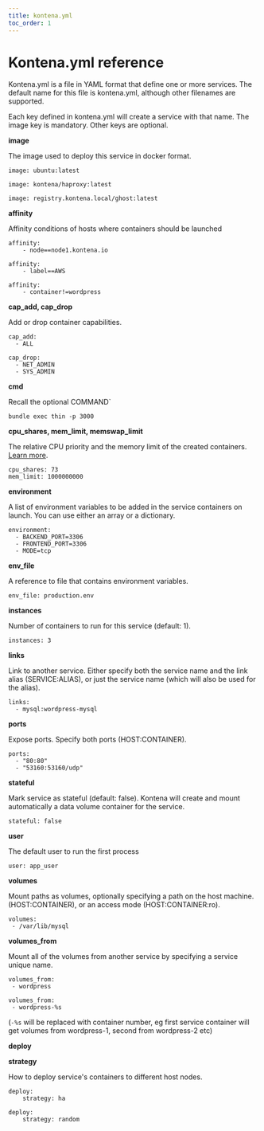 ```yaml
---
title: kontena.yml
toc_order: 1
---
```


# Kontena.yml reference

Kontena.yml is a file in YAML format that define one or more services. The default name for this file is kontena.yml, although other filenames are supported.

Each key defined in kontena.yml will create a service with that name. The image key is mandatory. Other keys are optional.

**image**

The image used to deploy this service in docker format.

```
image: ubuntu:latest
```

```
image: kontena/haproxy:latest
```

```
image: registry.kontena.local/ghost:latest
```

**affinity**

Affinity conditions of hosts where containers should be launched

```
affinity:
    - node==node1.kontena.io
```

```
affinity:
    - label==AWS
```

```
affinity:
    - container!=wordpress
```

**cap_add, cap_drop**

Add or drop container capabilities.

```
cap_add:
  - ALL
  
cap_drop:
  - NET_ADMIN
  - SYS_ADMIN
```

**cmd**

Recall the optional COMMAND`

```
bundle exec thin -p 3000
```

**cpu_shares, mem_limit, memswap_limit**

The relative CPU priority and the memory limit of the created containers. [Learn more](https://docs.docker.com/reference/run/#runtime-constraints-on-resources).
```
cpu_shares: 73
mem_limit: 1000000000
```

**environment**

A list of environment variables to be added in the service containers on launch. You can use either an array or a dictionary.

```
environment:
  - BACKEND_PORT=3306
  - FRONTEND_PORT=3306
  - MODE=tcp
``` 

**env_file**

A reference to file that contains environment variables.

```
env_file: production.env
```

**instances**

Number of containers to run for this service (default: 1). 

```
instances: 3
```

**links**

Link to another service. Either specify both the service name and the link alias (SERVICE:ALIAS), or just the service name (which will also be used for the alias).

```
links:
  - mysql:wordpress-mysql
```

**ports**

Expose ports. Specify both ports (HOST:CONTAINER).

```
ports:
  - "80:80"
  - "53160:53160/udp"
```

**stateful**

Mark service as stateful (default: false). Kontena will create and mount automatically a data volume container for the service.

```
stateful: false
```

**user**

The default user to run the first process

```
user: app_user
```

**volumes**

Mount paths as volumes, optionally specifying a path on the host machine. (HOST:CONTAINER), or an access mode (HOST:CONTAINER:ro).

```
volumes:
 - /var/lib/mysql
```

**volumes_from**

Mount all of the volumes from another service by specifying a service unique name.

```
volumes_from:
 - wordpress
```

```
volumes_from:
 - wordpress-%s
```
(`-%s` will be replaced with container number, eg first service container will get volumes from wordpress-1, second from wordpress-2 etc)

**deploy**

**strategy**

How to deploy service's containers to different host nodes.

```
deploy:
    strategy: ha
```

```
deploy:
    strategy: random
```
